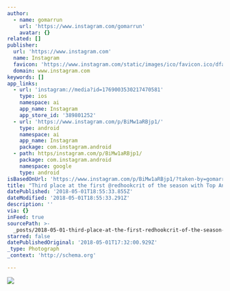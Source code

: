 ```yaml
---
author:
  - name: gomarrun
    url: 'https://www.instagram.com/gomarrun'
    avatar: {}
related: []
publisher:
  url: 'https://www.instagram.com'
  name: Instagram
  favicon: 'https://www.instagram.com/static/images/ico/favicon.ico/dfa85bb1fd63.ico'
  domain: www.instagram.com
keywords: []
app_links:
  - url: 'instagram://media?id=1769003530217470581'
    type: ios
    namespace: ai
    app_name: Instagram
    app_store_id: '389801252'
  - url: 'https://www.instagram.com/p/BiMw1aRBjp1/'
    type: android
    namespace: ai
    app_name: Instagram
    package: com.instagram.android
  - path: https/instagram.com/p/BiMw1aRBjp1/
    package: com.instagram.android
    namespace: google
    type: android
isBasedOnUrl: 'https://www.instagram.com/p/BiMw1aRBjp1/?taken-by=gomarrun'
title: "Third place at the first @redhookcrit of the season with Top Antagoniste Prime. I think that was a great first week-end in New York City... \uD83D\uDE48 It will not have been possible without my team mate @ainaraelbu who help me to make dance this peloton until her fall. Zaindu neska ! \uD83D\uDE18 Thanks @santafixie_blb_team and all our sponsor to give me the opportunity to cross the ocean ! @santafixie @bricklanebikes @spinonthese @arrueda @ride100percent @abus2ruedas @abus_cycling @sellesanmarco @rideabikes @spray.bike . \uD83D\uDCF8@quiquebuenocc \uD83D\uDE18 . #redhook #redhookcriterium #Brooklyn #bike #trackbike #fixedgear #igerscycling #bikelovers #cycling #cyclinglife #roadlikethese #cyclingpics #sportpicture #road #bikeride #rideyourbike #santafixie #santafixieblbteam #abushelmets #cyclingshot #fixierider #strava #stravacyling #stravabike #girlwhoride #collagedegommettes #bikelife #fixie #fixed #spinonthis"
datePublished: '2018-05-01T18:55:33.855Z'
dateModified: '2018-05-01T18:55:33.291Z'
description: ''
via: {}
inFeed: true
sourcePath: >-
  _posts/2018-05-01-third-place-at-the-first-redhookcrit-of-the-season-with-top.md
starred: false
datePublishedOriginal: '2018-05-01T17:32:00.929Z'
_type: Photograph
_context: 'http://schema.org'

---
```

![](https://imgflo.herokuapp.com/graph/2b2431f8e7ba7b0/2f098a2d2345df54d76698261cd0bce3/noop.jpg?input=https%3A%2F%2Fscontent-iad3-1.cdninstagram.com%2Fvp%2Ff8b912783b7c8865077a2d34608ad580%2F5B8176EA%2Ft51.2885-15%2Fe35%2F30894181_2008359446149964_7432935488392003584_n.jpg)